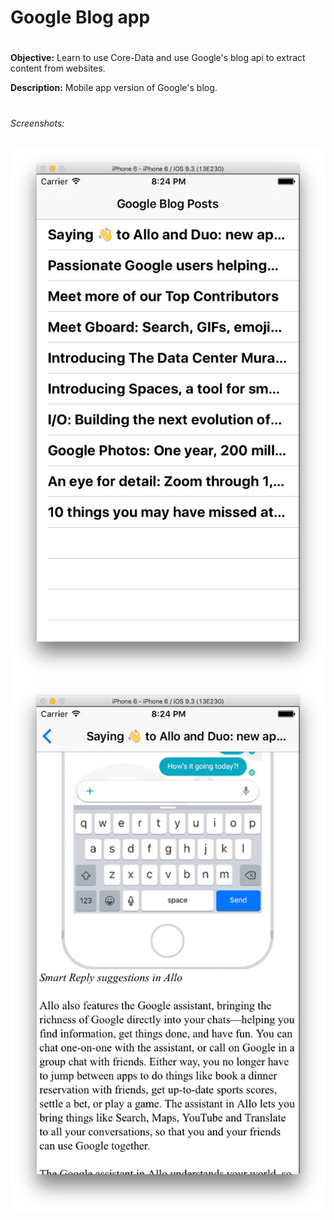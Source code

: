 # Google Blog app
# 
**Objective:** Learn to use Core-Data and use Google's blog api to extract content from websites.

**Description:** Mobile app version of Google's blog.
# 
###### Screenshots:
![default](./DefaultView.png?raw=true "default")
![details](./DetailsView.png?raw=true "details")

